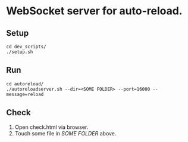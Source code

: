 # WebSocket server for auto-reload.

## Setup

```
cd dev_scripts/
./setup.sh
```

## Run

```
cd autoreload/
./autoreloadserver.sh --dir=<SOME FOLDER> --port=16000 --message=reload
```

## Check

1. Open check.html via browser.
1. Touch some file in *SOME FOLDER* above.
